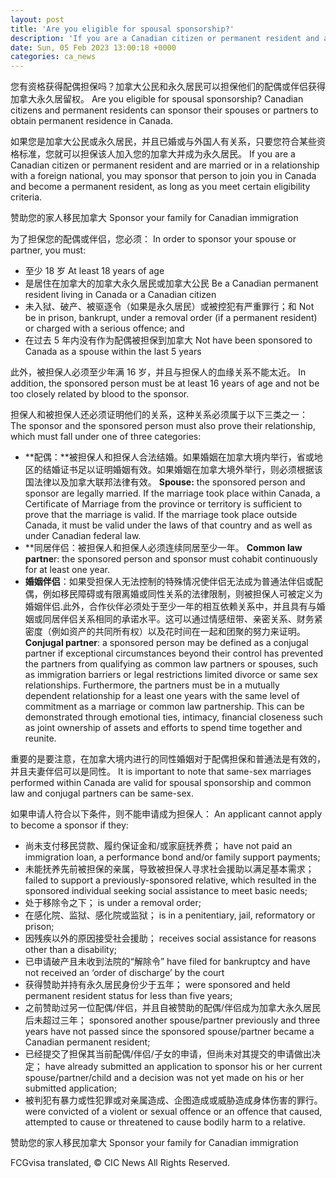 ```yaml
---
layout: post
title: 'Are you eligible for spousal sponsorship?'
description: 'If you are a Canadian citizen or permanent resident and are married or in a relationship with a foreign national, you may sponsor that person to join you in Canada and become a permanent resident, as long as you meet certain eligibility criteria. Sponsor your family for Canadian immigration In order to sponsor your spouse […]'
date: Sun, 05 Feb 2023 13:00:18 +0000
categories: ca_news
---
```


您有资格获得配偶担保吗？加拿大公民和永久居民可以担保他们的配偶或伴侣获得加拿大永久居留权。	Are you eligible for spousal sponsorship? Canadian citizens and permanent residents can sponsor their spouses or partners to obtain permanent residence in Canada.
	
如果您是加拿大公民或永久居民，并且已婚或与外国人有关系，只要您符合某些资格标准，您就可以担保该人加入您的加拿大并成为永久居民。	If you are a Canadian citizen or permanent resident and are married or in a relationship with a foreign national, you may sponsor that person to join you in Canada and become a permanent resident, as long as you meet certain eligibility criteria.
	
赞助您的家人移民加拿大	Sponsor your family for Canadian immigration
	
为了担保您的配偶或伴侣，您必须：	In order to sponsor your spouse or partner, you must:
	
* 至少 18 岁	  At least 18 years of age
* 是居住在加拿大的加拿大永久居民或加拿大公民	  Be a Canadian permanent resident living in Canada or a Canadian citizen
* 未入狱、破产、被驱逐令（如果是永久居民）或被控犯有严重罪行；和	  Not be in prison, bankrupt, under a removal order (if a permanent resident) or charged with a serious offence; and
* 在过去 5 年内没有作为配偶被担保到加拿大	  Not have been sponsored to Canada as a spouse within the last 5 years
	
此外，被担保人必须至少年满 16 岁，并且与担保人的血缘关系不能太近。	In addition, the sponsored person must be at least 16 years of age and not be too closely related by blood to the sponsor.
	
担保人和被担保人还必须证明他们的关系，这种关系必须属于以下三类之一：	The sponsor and the sponsored person must also prove their relationship, which must fall under one of three categories:
	
* **配偶：**被担保人和担保人合法结婚。如果婚姻在加拿大境内举行，省或地区的结婚证书足以证明婚姻有效。如果婚姻在加拿大境外举行，则必须根据该国法律以及加拿大联邦法律有效。	  **Spouse:** the sponsored person and sponsor are legally married. If the marriage took place within Canada, a Certificate of Marriage from the province or territory is sufficient to prove that the marriage is valid. If the marriage took place outside Canada, it must be valid under the laws of that country and as well as under Canadian federal law.
* **同居伴侣：被担保人和担保人必须连续同居至少一年。	  **Common law partne**r: the sponsored person and sponsor must cohabit continuously for at least one year.
* **婚姻伴侣**：如果受担保人无法控制的特殊情况使伴侣无法成为普通法伴侣或配偶，例如移民障碍或有限离婚或同性关系的法律限制，则被担保人可被定义为婚姻伴侣.此外，合作伙伴必须处于至少一年的相互依赖关系中，并且具有与婚姻或同居伴侣关系相同的承诺水平。这可以通过情感纽带、亲密关系、财务紧密度（例如资产的共同所有权）以及花时间在一起和团聚的努力来证明。	  **Conjugal partner**: a sponsored person may be defined as a conjugal partner if exceptional circumstances beyond their control has prevented the partners from qualifying as common law partners or spouses, such as immigration barriers or legal restrictions limited divorce or same sex relationships. Furthermore, the partners must be in a mutually dependent relationship for a least one years with the same level of commitment as a marriage or common law partnership. This can be demonstrated through emotional ties, intimacy, financial closeness such as joint ownership of assets and efforts to spend time together and reunite.
	
重要的是要注意，在加拿大境内进行的同性婚姻对于配偶担保和普通法是有效的，并且夫妻伴侣可以是同性。	It is important to note that same-sex marriages performed within Canada are valid for spousal sponsorship and common law and conjugal partners can be same-sex.
	
如果申请人符合以下条件，则不能申请成为担保人：	An applicant cannot apply to become a sponsor if they:
	
* 尚未支付移民贷款、履约保证金和/或家庭抚养费；	  have not paid an immigration loan, a performance bond and/or family support payments;
* 未能抚养先前被担保的亲属，导致被担保人寻求社会援助以满足基本需求；	  failed to support a previously-sponsored relative, which resulted in the sponsored individual seeking social assistance to meet basic needs;
* 处于移除令之下；	  is under a removal order;
* 在感化院、监狱、感化院或监狱；	  is in a penitentiary, jail, reformatory or prison;
* 因残疾以外的原因接受社会援助；	  receives social assistance for reasons other than a disability;
* 已申请破产且未收到法院的“解除令”	  have filed for bankruptcy and have not received an ‘order of discharge’ by the court
* 获得赞助并持有永久居民身份少于五年；	  were sponsored and held permanent resident status for less than five years;
* 之前赞助过另一位配偶/伴侣，并且自被赞助的配偶/伴侣成为加拿大永久居民后未超过三年；	  sponsored another spouse/partner previously and three years have not passed since the sponsored spouse/partner became a Canadian permanent resident;
* 已经提交了担保其当前配偶/伴侣/子女的申请，但尚未对其提交的申请做出决定；	  have already submitted an application to sponsor his or her current spouse/partner/child and a decision was not yet made on his or her submitted application;
* 被判犯有暴力或性犯罪或对亲属造成、企图造成或威胁造成身体伤害的罪行。	  were convicted of a violent or sexual offence or an offence that caused, attempted to cause or threatened to cause bodily harm to a relative.
	
赞助您的家人移民加拿大	Sponsor your family for Canadian immigration
	

FCGvisa translated, © CIC News All Rights Reserved.
